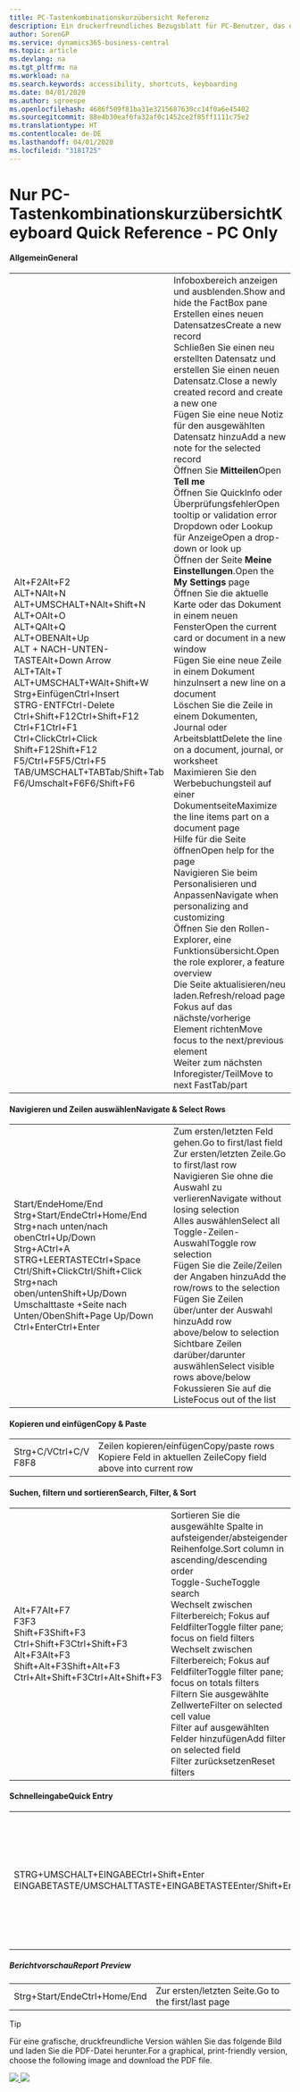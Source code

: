 ```yaml
---
title: PC-Tastenkombinationskurzübersicht Referenz
description: Ein druckerfreundliches Bezugsblatt für PC-Benutzer, das die gängigsten Tastenkombinationen enthält.
author: SorenGP
ms.service: dynamics365-business-central
ms.topic: article
ms.devlang: na
ms.tgt_pltfrm: na
ms.workload: na
ms.search.keywords: accessibility, shortcuts, keyboarding
ms.date: 04/01/2020
ms.author: sgroespe
ms.openlocfilehash: 4686f509f81ba31e3215687630cc14f0a6e45402
ms.sourcegitcommit: 88e4b30eaf6fa32af0c1452ce2f85ff1111c75e2
ms.translationtype: HT
ms.contentlocale: de-DE
ms.lasthandoff: 04/01/2020
ms.locfileid: "3181725"
---
```

# <a name="keyboard-quick-reference---pc-only"></a><span data-ttu-id="1ea82-103">Nur PC-Tastenkombinationskurzübersicht</span><span class="sxs-lookup"><span data-stu-id="1ea82-103">Keyboard Quick Reference - PC Only</span></span>

#### <a name="general"></a><span data-ttu-id="1ea82-104">Allgemein</span><span class="sxs-lookup"><span data-stu-id="1ea82-104">General</span></span>
|||  
|-|-|
|<span data-ttu-id="1ea82-105">Alt+F2</span><span class="sxs-lookup"><span data-stu-id="1ea82-105">Alt+F2</span></span><br /><span data-ttu-id="1ea82-106">ALT+N</span><span class="sxs-lookup"><span data-stu-id="1ea82-106">Alt+N</span></span><br /><span data-ttu-id="1ea82-107">ALT+UMSCHALT+N</span><span class="sxs-lookup"><span data-stu-id="1ea82-107">Alt+Shift+N</span></span><br /><span data-ttu-id="1ea82-108">ALT+O</span><span class="sxs-lookup"><span data-stu-id="1ea82-108">Alt+O</span></span><br /><span data-ttu-id="1ea82-109">ALT+Q</span><span class="sxs-lookup"><span data-stu-id="1ea82-109">Alt+Q</span></span><br /><span data-ttu-id="1ea82-110">ALT+OBEN</span><span class="sxs-lookup"><span data-stu-id="1ea82-110">Alt+Up</span></span><br /><span data-ttu-id="1ea82-111">ALT + NACH-UNTEN-TASTE</span><span class="sxs-lookup"><span data-stu-id="1ea82-111">Alt+Down Arrow</span></span><br /><span data-ttu-id="1ea82-112">ALT+T</span><span class="sxs-lookup"><span data-stu-id="1ea82-112">Alt+T</span></span><br /><span data-ttu-id="1ea82-113">ALT+UMSCHALT+W</span><span class="sxs-lookup"><span data-stu-id="1ea82-113">Alt+Shift+W</span></span><br /><span data-ttu-id="1ea82-114">Strg+Einfügen</span><span class="sxs-lookup"><span data-stu-id="1ea82-114">Ctrl+Insert</span></span><br /><span data-ttu-id="1ea82-115">STRG-ENTF</span><span class="sxs-lookup"><span data-stu-id="1ea82-115">Ctrl-Delete</span></span><br /><span data-ttu-id="1ea82-116">Ctrl+Shift+F12</span><span class="sxs-lookup"><span data-stu-id="1ea82-116">Ctrl+Shift+F12</span></span><br /><span data-ttu-id="1ea82-117">Ctrl+F1</span><span class="sxs-lookup"><span data-stu-id="1ea82-117">Ctrl+F1</span></span><br /><span data-ttu-id="1ea82-118">Ctrl+Click</span><span class="sxs-lookup"><span data-stu-id="1ea82-118">Ctrl+Click</span></span><br /><span data-ttu-id="1ea82-119">Shift+F12</span><span class="sxs-lookup"><span data-stu-id="1ea82-119">Shift+F12</span></span><br /><span data-ttu-id="1ea82-120">F5/Ctrl+F5</span><span class="sxs-lookup"><span data-stu-id="1ea82-120">F5/Ctrl+F5</span></span><br /><span data-ttu-id="1ea82-121">TAB/UMSCHALT+TAB</span><span class="sxs-lookup"><span data-stu-id="1ea82-121">Tab/Shift+Tab</span></span><br /><span data-ttu-id="1ea82-122">F6/Umschalt+F6</span><span class="sxs-lookup"><span data-stu-id="1ea82-122">F6/Shift+F6</span></span><br />|<span data-ttu-id="1ea82-123">Infoboxbereich anzeigen und ausblenden.</span><span class="sxs-lookup"><span data-stu-id="1ea82-123">Show and hide the FactBox pane</span></span><br /><span data-ttu-id="1ea82-124">Erstellen eines neuen Datensatzes</span><span class="sxs-lookup"><span data-stu-id="1ea82-124">Create a new record</span></span><br /><span data-ttu-id="1ea82-125">Schließen Sie einen neu erstellten Datensatz und erstellen Sie einen neuen Datensatz.</span><span class="sxs-lookup"><span data-stu-id="1ea82-125">Close a newly created record and create a new one</span></span><br /><span data-ttu-id="1ea82-126">Fügen Sie eine neue Notiz für den ausgewählten Datensatz hinzu</span><span class="sxs-lookup"><span data-stu-id="1ea82-126">Add a new note for the selected record</span></span><br /><span data-ttu-id="1ea82-127">Öffnen Sie **Mitteilen**</span><span class="sxs-lookup"><span data-stu-id="1ea82-127">Open **Tell me**</span></span><br /><span data-ttu-id="1ea82-128">Öffnen Sie QuickInfo oder Überprüfungsfehler</span><span class="sxs-lookup"><span data-stu-id="1ea82-128">Open tooltip or validation error</span></span><br /><span data-ttu-id="1ea82-129">Dropdown oder Lookup für Anzeige</span><span class="sxs-lookup"><span data-stu-id="1ea82-129">Open a drop-down or look up</span></span><br /><span data-ttu-id="1ea82-130">Öffnen der Seite **Meine Einstellungen**.</span><span class="sxs-lookup"><span data-stu-id="1ea82-130">Open the **My Settings** page</span></span><br /><span data-ttu-id="1ea82-131">Öffnen Sie die aktuelle Karte oder das Dokument in einem neuen Fenster</span><span class="sxs-lookup"><span data-stu-id="1ea82-131">Open the current card or document in a new window</span></span><br /><span data-ttu-id="1ea82-132">Fügen Sie eine neue Zeile in einem Dokument hinzu</span><span class="sxs-lookup"><span data-stu-id="1ea82-132">Insert a new line on a document</span></span><br /><span data-ttu-id="1ea82-133">Löschen Sie die Zeile in einem Dokumenten, Journal oder Arbeitsblatt</span><span class="sxs-lookup"><span data-stu-id="1ea82-133">Delete the line on a document, journal, or worksheet</span></span><br /><span data-ttu-id="1ea82-134">Maximieren Sie den Werbebuchungsteil auf einer Dokumentseite</span><span class="sxs-lookup"><span data-stu-id="1ea82-134">Maximize the line items part on a document page</span></span><br /><span data-ttu-id="1ea82-135">Hilfe für die Seite öffnen</span><span class="sxs-lookup"><span data-stu-id="1ea82-135">Open help for the page</span></span><br /><span data-ttu-id="1ea82-136">Navigieren Sie beim Personalisieren und Anpassen</span><span class="sxs-lookup"><span data-stu-id="1ea82-136">Navigate when personalizing and customizing</span></span><br /><span data-ttu-id="1ea82-137">Öffnen Sie den Rollen-Explorer, eine Funktionsübersicht.</span><span class="sxs-lookup"><span data-stu-id="1ea82-137">Open the role explorer, a feature overview</span></span><br /><span data-ttu-id="1ea82-138">Die Seite aktualisieren/neu laden.</span><span class="sxs-lookup"><span data-stu-id="1ea82-138">Refresh/reload page</span></span><br /><span data-ttu-id="1ea82-139">Fokus auf das nächste/vorherige Element richten</span><span class="sxs-lookup"><span data-stu-id="1ea82-139">Move focus to the next/previous element</span></span><br /><span data-ttu-id="1ea82-140">Weiter zum nächsten Inforegister/Teil</span><span class="sxs-lookup"><span data-stu-id="1ea82-140">Move to next FastTab/part</span></span>|

#### <a name="navigate--select-rows"></a><span data-ttu-id="1ea82-141">Navigieren und Zeilen auswählen</span><span class="sxs-lookup"><span data-stu-id="1ea82-141">Navigate & Select Rows</span></span>
|||
|-|-|
|<span data-ttu-id="1ea82-142">Start/Ende</span><span class="sxs-lookup"><span data-stu-id="1ea82-142">Home/End</span></span><br /><span data-ttu-id="1ea82-143">Strg+Start/Ende</span><span class="sxs-lookup"><span data-stu-id="1ea82-143">Ctrl+Home/End</span></span> <br /><span data-ttu-id="1ea82-144">Strg+nach unten/nach oben</span><span class="sxs-lookup"><span data-stu-id="1ea82-144">Ctrl+Up/Down</span></span><br /><span data-ttu-id="1ea82-145">Strg+A</span><span class="sxs-lookup"><span data-stu-id="1ea82-145">Ctrl+A</span></span> <br /><span data-ttu-id="1ea82-146">STRG+LEERTASTE</span><span class="sxs-lookup"><span data-stu-id="1ea82-146">Ctrl+Space</span></span><br /><span data-ttu-id="1ea82-147">Ctrl/Shift+Click</span><span class="sxs-lookup"><span data-stu-id="1ea82-147">Ctrl/Shift+Click</span></span><br /><span data-ttu-id="1ea82-148">Strg+nach oben/unten</span><span class="sxs-lookup"><span data-stu-id="1ea82-148">Shift+Up/Down</span></span><br /><span data-ttu-id="1ea82-149">Umschalttaste +Seite nach Unten/Oben</span><span class="sxs-lookup"><span data-stu-id="1ea82-149">Shift+Page Up/Down</span></span><br /><span data-ttu-id="1ea82-150">Ctrl+Enter</span><span class="sxs-lookup"><span data-stu-id="1ea82-150">Ctrl+Enter</span></span>|<span data-ttu-id="1ea82-151">Zum ersten/letzten Feld gehen.</span><span class="sxs-lookup"><span data-stu-id="1ea82-151">Go to first/last field</span></span><br /><span data-ttu-id="1ea82-152">Zur ersten/letzten Zeile.</span><span class="sxs-lookup"><span data-stu-id="1ea82-152">Go to first/last row</span></span><br /><span data-ttu-id="1ea82-153">Navigieren Sie ohne die Auswahl zu verlieren</span><span class="sxs-lookup"><span data-stu-id="1ea82-153">Navigate without losing selection</span></span><br /><span data-ttu-id="1ea82-154">Alles auswählen</span><span class="sxs-lookup"><span data-stu-id="1ea82-154">Select all</span></span><br /><span data-ttu-id="1ea82-155">Toggle-Zeilen-Auswahl</span><span class="sxs-lookup"><span data-stu-id="1ea82-155">Toggle row selection</span></span><br /> <span data-ttu-id="1ea82-156">Fügen Sie die Zeile/Zeilen der Angaben hinzu</span><span class="sxs-lookup"><span data-stu-id="1ea82-156">Add the row/rows to the selection</span></span><br /><span data-ttu-id="1ea82-157">Fügen Sie Zeilen über/unter der Auswahl hinzu</span><span class="sxs-lookup"><span data-stu-id="1ea82-157">Add row above/below to selection</span></span><br /><span data-ttu-id="1ea82-158">Sichtbare Zeilen darüber/darunter auswählen</span><span class="sxs-lookup"><span data-stu-id="1ea82-158">Select visible rows above/below</span></span> <br /><span data-ttu-id="1ea82-159">Fokussieren Sie auf die Liste</span><span class="sxs-lookup"><span data-stu-id="1ea82-159">Focus out of the list</span></span>|

#### <a name="copy--paste"></a><span data-ttu-id="1ea82-160">Kopieren und einfügen</span><span class="sxs-lookup"><span data-stu-id="1ea82-160">Copy & Paste</span></span>
|||
|-|-|
|<span data-ttu-id="1ea82-161">Strg+C/V</span><span class="sxs-lookup"><span data-stu-id="1ea82-161">Ctrl+C/V</span></span><br /><span data-ttu-id="1ea82-162">F8</span><span class="sxs-lookup"><span data-stu-id="1ea82-162">F8</span></span>|<span data-ttu-id="1ea82-163">Zeilen kopieren/einfügen</span><span class="sxs-lookup"><span data-stu-id="1ea82-163">Copy/paste rows</span></span><br /><span data-ttu-id="1ea82-164">Kopiere Feld in aktuellen Zeile</span><span class="sxs-lookup"><span data-stu-id="1ea82-164">Copy field above into current row</span></span>|

#### <a name="search-filter--sort"></a><span data-ttu-id="1ea82-165">Suchen, filtern und sortieren</span><span class="sxs-lookup"><span data-stu-id="1ea82-165">Search, Filter, & Sort</span></span>
|||
|-|-|
|<span data-ttu-id="1ea82-166">Alt+F7</span><span class="sxs-lookup"><span data-stu-id="1ea82-166">Alt+F7</span></span><br /><span data-ttu-id="1ea82-167">F3</span><span class="sxs-lookup"><span data-stu-id="1ea82-167">F3</span></span><br /><span data-ttu-id="1ea82-168">Shift+F3</span><span class="sxs-lookup"><span data-stu-id="1ea82-168">Shift+F3</span></span><br /><span data-ttu-id="1ea82-169">Ctrl+Shift+F3</span><span class="sxs-lookup"><span data-stu-id="1ea82-169">Ctrl+Shift+F3</span></span><br /><span data-ttu-id="1ea82-170">Alt+F3</span><span class="sxs-lookup"><span data-stu-id="1ea82-170">Alt+F3</span></span><br /><span data-ttu-id="1ea82-171">Shift+Alt+F3</span><span class="sxs-lookup"><span data-stu-id="1ea82-171">Shift+Alt+F3</span></span><br /><span data-ttu-id="1ea82-172">Ctrl+Alt+Shift+F3</span><span class="sxs-lookup"><span data-stu-id="1ea82-172">Ctrl+Alt+Shift+F3</span></span>|<span data-ttu-id="1ea82-173">Sortieren Sie die ausgewählte Spalte in aufsteigender/absteigender Reihenfolge.</span><span class="sxs-lookup"><span data-stu-id="1ea82-173">Sort column in ascending/descending order</span></span><br /><span data-ttu-id="1ea82-174">Toggle-Suche</span><span class="sxs-lookup"><span data-stu-id="1ea82-174">Toggle search</span></span><br /><span data-ttu-id="1ea82-175">Wechselt zwischen Filterbereich; Fokus auf Feldfilter</span><span class="sxs-lookup"><span data-stu-id="1ea82-175">Toggle filter pane; focus on field filters</span></span><br /><span data-ttu-id="1ea82-176">Wechselt zwischen Filterbereich; Fokus auf Feldfilter</span><span class="sxs-lookup"><span data-stu-id="1ea82-176">Toggle filter pane; focus on totals filters</span></span><br /><span data-ttu-id="1ea82-177">Filtern Sie ausgewählte Zellwerte</span><span class="sxs-lookup"><span data-stu-id="1ea82-177">Filter on selected cell value</span></span><br /><span data-ttu-id="1ea82-178">Filter auf ausgewählten Felder hinzufügen</span><span class="sxs-lookup"><span data-stu-id="1ea82-178">Add filter on selected field</span></span><br /><span data-ttu-id="1ea82-179">Filter zurücksetzen</span><span class="sxs-lookup"><span data-stu-id="1ea82-179">Reset filters</span></span>|

#### <a name="quick-entry"></a><span data-ttu-id="1ea82-180">Schnelleingabe</span><span class="sxs-lookup"><span data-stu-id="1ea82-180">Quick Entry</span></span>
|||
|-|-|
|<span data-ttu-id="1ea82-181">STRG+UMSCHALT+EINGABE</span><span class="sxs-lookup"><span data-stu-id="1ea82-181">Ctrl+Shift+Enter</span></span><br /><span data-ttu-id="1ea82-182">EINGABETASTE/UMSCHALTTASTE+EINGABETASTE</span><span class="sxs-lookup"><span data-stu-id="1ea82-182">Enter/Shift+Enter</span></span>|<span data-ttu-id="1ea82-183">Zum nächsten Schnelleingabefeld außerhalb einer Liste navigieren</span><span class="sxs-lookup"><span data-stu-id="1ea82-183">Go to next Quick Entry field outside a list</span></span><br /><span data-ttu-id="1ea82-184">Zum nächsten/vorherigen Schnelleingabefeld navigieren</span><span class="sxs-lookup"><span data-stu-id="1ea82-184">Go to next/previous Quick Entry field</span></span>|


##### <a name="report-preview"></a><span data-ttu-id="1ea82-185">Berichtvorschau</span><span class="sxs-lookup"><span data-stu-id="1ea82-185">Report Preview</span></span>
|||
|-|-|
|<span data-ttu-id="1ea82-186">Strg+Start/Ende</span><span class="sxs-lookup"><span data-stu-id="1ea82-186">Ctrl+Home/End</span></span>|<span data-ttu-id="1ea82-187">Zur ersten/letzten Seite.</span><span class="sxs-lookup"><span data-stu-id="1ea82-187">Go to the first/last page</span></span>|

> [!TIP]
> <span data-ttu-id="1ea82-188">Für eine grafische, druckfreundliche Version wählen Sie das folgende Bild und laden Sie die PDF-Datei herunter.</span><span class="sxs-lookup"><span data-stu-id="1ea82-188">For a graphical, print-friendly version, choose the following image and download the PDF file.</span></span>
>
> <span data-ttu-id="1ea82-189">[ ![](media/keyboard_shortcut_inline.png) ](media/keyboard_shortcuts.pdf)</span><span class="sxs-lookup"><span data-stu-id="1ea82-189">[ ![](media/keyboard_shortcut_inline.png) ](media/keyboard_shortcuts.pdf)</span></span>
